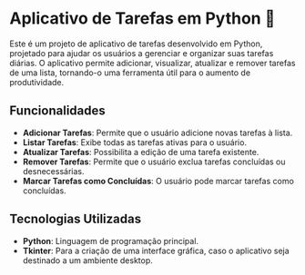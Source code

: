# Aplicativo de Tarefas em Python 📝

Este é um projeto de aplicativo de tarefas desenvolvido em Python, projetado para ajudar os usuários a gerenciar e organizar suas tarefas diárias. O aplicativo permite adicionar, visualizar, atualizar e remover tarefas de uma lista, tornando-o uma ferramenta útil para o aumento de produtividade.

## Funcionalidades

- **Adicionar Tarefas**: Permite que o usuário adicione novas tarefas à lista.
- **Listar Tarefas**: Exibe todas as tarefas ativas para o usuário.
- **Atualizar Tarefas**: Possibilita a edição de uma tarefa existente.
- **Remover Tarefas**: Permite que o usuário exclua tarefas concluídas ou desnecessárias.
- **Marcar Tarefas como Concluídas**: O usuário pode marcar tarefas como concluídas.

## Tecnologias Utilizadas

- **Python**: Linguagem de programação principal.
- **Tkinter**: Para a criação de uma interface gráfica, caso o aplicativo seja destinado a um ambiente desktop.
